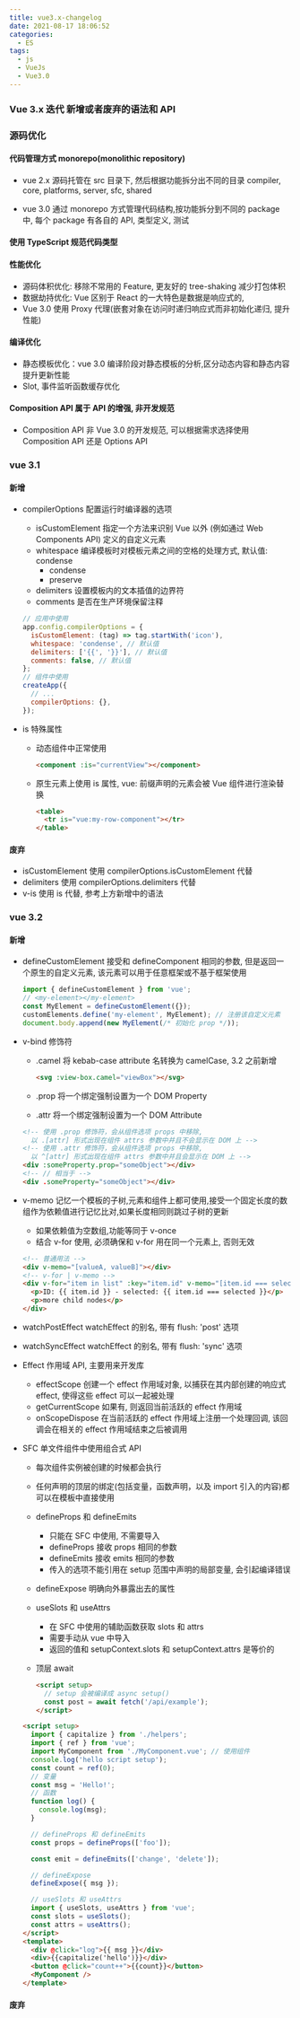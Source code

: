 ```yaml
---
title: vue3.x-changelog
date: 2021-08-17 18:06:52
categories:
  - ES
tags:
  - js
  - VueJs
  - Vue3.0
---
```


### Vue 3.x 迭代 新增或者废弃的语法和 API

### 源码优化

#### 代码管理方式 monorepo(monolithic repository)

- vue 2.x 源码托管在 src 目录下, 然后根据功能拆分出不同的目录 compiler, core, platforms, server, sfc, shared

- vue 3.0 通过 monorepo 方式管理代码结构,按功能拆分到不同的 package 中, 每个 package 有各自的 API, 类型定义, 测试

#### 使用 TypeScript 规范代码类型

#### 性能优化

- 源码体积优化: 移除不常用的 Feature, 更友好的 tree-shaking 减少打包体积
- 数据劫持优化: Vue 区别于 React 的一大特色是数据是响应式的,
- Vue 3.0 使用 Proxy 代理(嵌套对象在访问时递归响应式而非初始化递归, 提升性能)

#### 编译优化

- 静态模板优化：vue 3.0 编译阶段对静态模板的分析,区分动态内容和静态内容提升更新性能
- Slot, 事件监听函数缓存优化

#### Composition API 属于 API 的增强, 非开发规范

- Composition API 非 Vue 3.0 的开发规范, 可以根据需求选择使用 Composition API 还是 Options API

<!-- more -->

### vue 3.1

#### 新增

- compilerOptions 配置运行时编译器的选项

  - isCustomElement 指定一个方法来识别 Vue 以外 (例如通过 Web Components API) 定义的自定义元素
  - whitespace 编译模板时对模板元素之间的空格的处理方式, 默认值: condense
    - condense
    - preserve
  - delimiters 设置模板内的文本插值的边界符
  - comments 是否在生产环境保留注释

  ```javascript
  // 应用中使用
  app.config.compilerOptions = {
    isCustomElement: (tag) => tag.startWith('icon'),
    whitespace: 'condense', // 默认值
    delimiters: ['{{', '}}'], // 默认值
    comments: false, // 默认值
  };
  // 组件中使用
  createApp({
    // ...
    compilerOptions: {},
  });
  ```

- is 特殊属性

  - 动态组件中正常使用

    ```html
    <component :is="currentView"></component>
    ```

  - 原生元素上使用 is 属性, vue: 前缀声明的元素会被 Vue 组件进行渲染替换

    ```html
    <table>
      <tr is="vue:my-row-component"></tr>
    </table>
    ```

#### 废弃

- isCustomElement 使用 compilerOptions.isCustomElement 代替
- delimiters 使用 compilerOptions.delimiters 代替
- v-is 使用 is 代替, 参考上方新增中的语法

### vue 3.2

#### 新增

- defineCustomElement 接受和 defineComponent 相同的参数, 但是返回一个原生的自定义元素, 该元素可以用于任意框架或不基于框架使用

  ```javascript
  import { defineCustomElement } from 'vue';
  // <my-element></my-element>
  const MyElement = defineCustomElement({});
  customElements.define('my-element', MyElement); // 注册该自定义元素
  document.body.append(new MyElement(/* 初始化 prop */));
  ```

- v-bind 修饰符

  - .camel 将 kebab-case attribute 名转换为 camelCase, 3.2 之前新增

    ```html
    <svg :view-box.camel="viewBox"></svg>
    ```

  - .prop 将一个绑定强制设置为一个 DOM Property
  - .attr 将一个绑定强制设置为一个 DOM Attribute

  ```html
  <!-- 使用 .prop 修饰符，会从组件选项 props 中移除, 
    以 .[attr] 形式出现在组件 attrs 参数中并且不会显示在 DOM 上 -->
  <!-- 使用 .attr 修饰符，会从组件选项 props 中移除, 
    以 ^[attr] 形式出现在组件 attrs 参数中并且会显示在 DOM 上 -->
  <div :someProperty.prop="someObject"></div>
  <!-- // 相当于 -->
  <div .someProperty="someObject"></div>
  ```

- v-memo 记忆一个模板的子树,元素和组件上都可使用,接受一个固定长度的数组作为依赖值进行记忆比对,如果长度相同则跳过子树的更新

  - 如果依赖值为空数组,功能等同于 v-once
  - 结合 v-for 使用, 必须确保和 v-for 用在同一个元素上, 否则无效

  ```html
  <!-- 普通用法 -->
  <div v-memo="[valueA, valueB]"></div>
  <!-- v-for | v-memo -->
  <div v-for="item in list" :key="item.id" v-memo="[item.id === selected]">
    <p>ID: {{ item.id }} - selected: {{ item.id === selected }}</p>
    <p>more child nodes</p>
  </div>
  ```

- watchPostEffect watchEffect 的别名, 带有 flush: 'post' 选项
- watchSyncEffect watchEffect 的别名, 带有 flush: 'sync' 选项
- Effect 作用域 API, 主要用来开发库
  - effectScope 创建一个 effect 作用域对象, 以捕获在其内部创建的响应式 effect, 使得这些 effect 可以一起被处理
  - getCurrentScope 如果有, 则返回当前活跃的 effect 作用域
  - onScopeDispose 在当前活跃的 effect 作用域上注册一个处理回调, 该回调会在相关的 effect 作用域结束之后被调用
- SFC 单文件组件中使用组合式 API

  - 每次组件实例被创建的时候都会执行
  - 任何声明的顶层的绑定(包括变量，函数声明，以及 import 引入的内容)都可以在模板中直接使用

  - defineProps 和 defineEmits

    - 只能在 SFC 中使用, 不需要导入
    - defineProps 接收 props 相同的参数
    - defineEmits 接收 emits 相同的参数
    - 传入的选项不能引用在 setup 范围中声明的局部变量, 会引起编译错误

  - defineExpose 明确向外暴露出去的属性

  - useSlots 和 useAttrs

    - 在 SFC 中使用的辅助函数获取 slots 和 attrs
    - 需要手动从 vue 中导入
    - 返回的值和 setupContext.slots 和 setupContext.attrs 是等价的

  - 顶层 await

    ```html
    <script setup>
      // setup 会被编译成 async setup()
      const post = await fetch('/api/example');
    </script>
    ```

  ```html
  <script setup>
    import { capitalize } from './helpers';
    import { ref } from 'vue';
    import MyComponent from './MyComponent.vue'; // 使用组件
    console.log('hello script setup');
    const count = ref(0);
    // 变量
    const msg = 'Hello!';
    // 函数
    function log() {
      console.log(msg);
    }

    // defineProps 和 defineEmits
    const props = defineProps(['foo']);

    const emit = defineEmits(['change', 'delete']);

    // defineExpose
    defineExpose({ msg });

    // useSlots 和 useAttrs
    import { useSlots, useAttrs } from 'vue';
    const slots = useSlots();
    const attrs = useAttrs();
  </script>
  <template>
    <div @click="log">{{ msg }}</div>
    <div>{{capitalize('hello')}}</div>
    <button @click="count++">{{count}}</button>
    <MyComponent />
  </template>
  ```

#### 废弃
